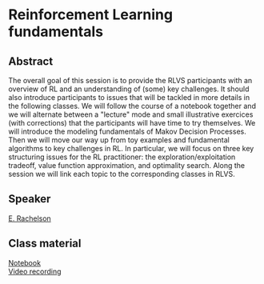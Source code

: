 # Reinforcement Learning fundamentals

## Abstract

The overall goal of this session is to provide the RLVS participants with an overview of RL and an understanding of (some) key challenges. It should also introduce participants to issues that will be tackled in more details in the following classes. We will follow the course of a notebook together and we will alternate between a "lecture" mode and small illustrative exercices (with corrections) that the participants will have time to try themselves. We will introduce the modeling fundamentals of Makov Decision Processes. Then we will move our way up from toy examples and fundamental algorithms to key challenges in RL. In particular, we will focus on three key structuring issues for the RL practitioner: the exploration/exploitation tradeoff, value function approximation, and optimality search. Along the session we will link each topic to the corresponding classes in RLVS.

## Speaker

[E. Rachelson](emmanuel-rachelson.md)

## Class material

[Notebook](https://github.com/erachelson/rlvs_rl_fundamentals)   
[Video recording](https://us02web.zoom.us/rec/share/MWtnw0po1eTht9TZ2-WgmisIW1eV0TUtJ-pOh6j4yy3v7KxPj8lQBDpR0l2uKCl4.yu9MGKmvEd-sUYZ9?startTime=1616661078000)
